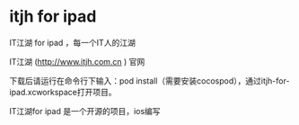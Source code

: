 # itjh for ipad

IT江湖 for ipad ，每一个IT人的江湖

IT江湖 (http://www.itjh.com.cn ) 官网

下载后请运行在命令行下输入：pod install（需要安装cocospod），通过itjh-for-ipad.xcworkspace打开项目。

IT江湖for ipad 是一个开源的项目，ios编写

